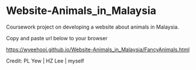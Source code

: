 # Website-Animals_in_Malaysia

Coursework project on developing a website about animals in Malaysia.

Copy and paste url below to your browser 

https://wyeehooi.github.io/Website-Animals_in_Malaysia/FancyAnimals.html

Credit: PL Yew | HZ Lee | myself
